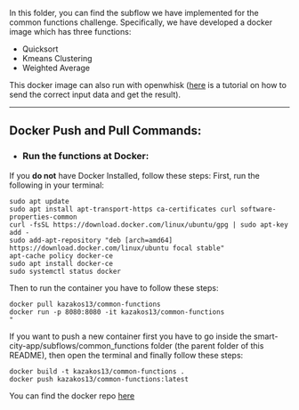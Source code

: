 In this folder, you can find the subflow we have implemented for the common functions challenge. Specifically, we have developed a docker image which has three functions:
* Quicksort
* Kmeans Clustering
* Weighted Average

This docker image can also run with openwhisk ([here](https://docs.google.com/document/d/1qboEuLH-l-9isQfCn9RzCzkCyO4TYGtqEFc8UejJHHo/edit#bookmark=id.j3wtc5rmsiuz) is a tutorial on how to send the correct input data and get the result).

---
## Docker Push and Pull Commands:

* ### Run the functions at Docker:

If you <strong>do not</strong> have Docker Installed, follow these steps:
First, run the following in your terminal:

```
sudo apt update
sudo apt install apt-transport-https ca-certificates curl software-properties-common
curl -fsSL https://download.docker.com/linux/ubuntu/gpg | sudo apt-key add -
sudo add-apt-repository "deb [arch=amd64] https://download.docker.com/linux/ubuntu focal stable"
apt-cache policy docker-ce
sudo apt install docker-ce
sudo systemctl status docker
```
Then to run the container you have to follow these steps:
```
docker pull kazakos13/common-functions
docker run -p 8080:8080 -it kazakos13/common-functions
"
```
If you want to push a new container first you have to go inside the smart-city-app/subflows/common_functions folder (the parent folder of this README), then open the terminal and finally follow these steps:
```
docker build -t kazakos13/common-functions .
docker push kazakos13/common-functions:latest
```

You can find the docker repo [here](https://hub.docker.com/r/kazakos13/common-functions)